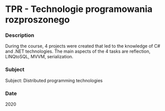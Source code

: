 # TPR - Technologie programowania rozproszonego

### Description
During the course, 4 projects were created that led to the knowledge of C# and .NET technologies. The main aspects of the 4 tasks are reflection, LINQtoSQL, MVVM, serialization.

### Subject
Subject: Distributed programming technologies

### Date
2020
